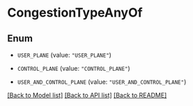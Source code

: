 # CongestionTypeAnyOf

## Enum


* `USER_PLANE` (value: `"USER_PLANE"`)

* `CONTROL_PLANE` (value: `"CONTROL_PLANE"`)

* `USER_AND_CONTROL_PLANE` (value: `"USER_AND_CONTROL_PLANE"`)


[[Back to Model list]](../README.md#documentation-for-models) [[Back to API list]](../README.md#documentation-for-api-endpoints) [[Back to README]](../README.md)


